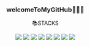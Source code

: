 
<div align="center">
  
### welcomeToMyGitHub👩🏻‍💻



📚STACKS

<img src="https://img.shields.io/badge/HTML5-E34F26?style=plastic&logo=HTML5&logoColor=white" /> 
<img src="https://img.shields.io/badge/CSS-1F8ACB?style=plastic&logo=css3&logoColor=white" />
<img src="https://img.shields.io/badge/JavaScript-F7DF1E?style=plastic&logo=JavaScript&logoColor=fff" />
<img src="https://img.shields.io/badge/TypeScript-3178C6?style=plastic&logo=TypeScript&logoColor=white" />

<img src="https://img.shields.io/badge/React-0088CC?style=plastic&logo=React&logoColor=white" />
<img src="https://img.shields.io/badge/Vue.js-4FC08D?style=plastic&logo=Vue.js&logoColor=white" />
<img src="https://img.shields.io/badge/Node.js-339933?style=plastic&logo=Node.js&logoColor=white" />

<img src="https://img.shields.io/badge/Sass-CC6699?style=plastic&logo=Sass&logoColor=white" /> 

  </div>

<!--
**yojeongjin/yojeongjin** is a ✨ _special_ ✨ repository because its `README.md` (this file) appears on your GitHub profile.

Here are some ideas to get you started:

- 🔭 I’m currently working on ...
- 🌱 I’m currently learning ...
- 👯 I’m looking to collaborate on ...
- 🤔 I’m looking for help with ...
- 💬 Ask me about ...
- 📫 How to reach me: ...
- 😄 Pronouns: ...
- ⚡ Fun fact: ...
-->
